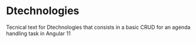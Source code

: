 # Dtechnologies
Tecnical text for Dtechnologies that consists in a basic CRUD for an agenda handling task in Angular 11
